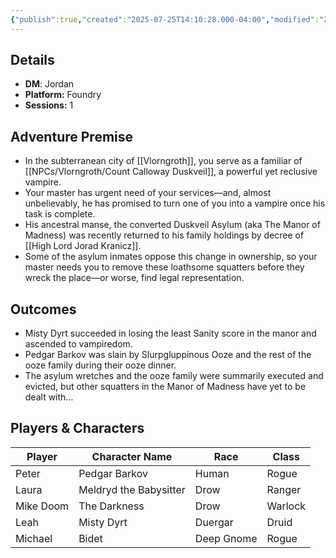 ```yaml
---
{"publish":true,"created":"2025-07-25T14:10:28.000-04:00","modified":"2025-09-29T09:33:42.134-04:00","published":"2025-09-29T09:33:42.134-04:00","cssclasses":"","DM":"Jordan","Players":["Peter","Laura","Mike Doom","Leah","Michael"],"Platform":"Foundry","Sessions":1,"Start Date":"2025-04-02"}
---
```


## Details
- **DM**: Jordan
- **Platform:** Foundry
- **Sessions:** 1

## Adventure Premise
- In the subterranean city of [[Vlorngroth]], you serve as a familiar of [[NPCs/Vlorngroth/Count Calloway Duskveil]], a powerful yet reclusive vampire.
- Your master has urgent need of your services—and, almost unbelievably, he has promised to turn one of you into a vampire once his task is complete.
- His ancestral manse, the converted Duskveil Asylum (aka The Manor of Madness) was recently returned to his family holdings by decree of [[High Lord Jorad Kranicz]].
- Some of the asylum inmates oppose this change in ownership, so your master needs you to remove these loathsome squatters before they wreck the place—or worse, find legal representation.

## Outcomes
- Misty Dyrt succeeded in losing the least Sanity score in the manor and ascended to vampiredom.
- Pedgar Barkov was slain by Slurpgluppinous Ooze and the rest of the ooze family during their ooze dinner.
- The asylum wretches and the ooze family were summarily executed and evicted, but other squatters in the Manor of Madness have yet to be dealt with…

## Players & Characters
| Player              | Character Name         | Race       | Class   |
| ------------------- | ---------------------- | ---------- | ------- |
| Peter | Pedgar Barkov          | Human      | Rogue   |
| Laura | Meldryd the Babysitter | Drow       | Ranger  |
| Mike Doom | The Darkness           | Drow       | Warlock |
| Leah | Misty Dyrt             | Duergar    | Druid   |
| Michael | Bidet                  | Deep Gnome | Rogue   |

